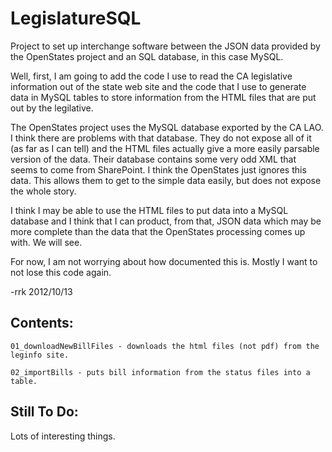LegislatureSQL
==============

Project to set up interchange software between the JSON data provided by the OpenStates project and an SQL database, in this case MySQL.

Well, first, I am going to add the code I use to read the CA legislative information out of the state web site and the code that I use to
generate data in MySQL tables to store information from the HTML files that are put out by the legilative.

The OpenStates project uses the MySQL database exported by the CA LAO. I think there are problems with that database. They do not expose
all of it (as far as I can tell) and the HTML files actually give a more easily parsable version of the data. Their database contains
some very odd XML that seems to come from SharePoint. I think the OpenStates just ignores this data. This allows them to get to the
simple data easily, but does not expose the whole story.

I think I may be able to use the HTML files to put data into a MySQL database and I think that I can product, from that, JSON data which
may be more complete than the data that the OpenStates processing comes up with. We will see.

For now, I am not worrying about how documented this is. Mostly I want to not lose this code again.

-rrk 2012/10/13

Contents:
---------

    01_downloadNewBillFiles - downloads the html files (not pdf) from the leginfo site.

    02_importBills - puts bill information from the status files into a table.

Still To Do:
------------

Lots of interesting things.

